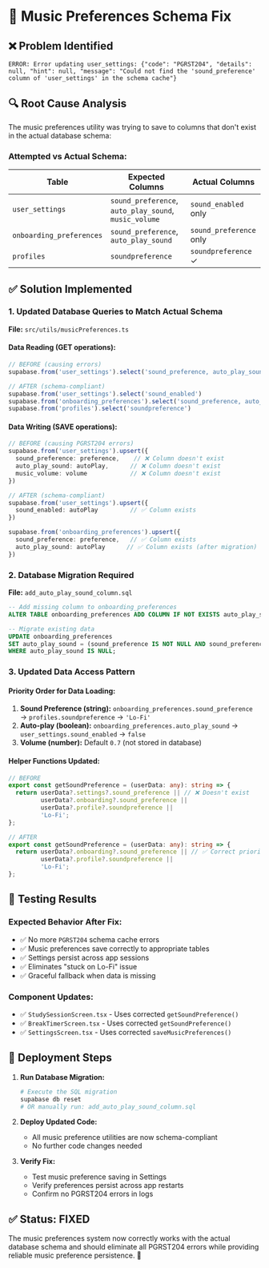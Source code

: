 # 🎵 Music Preferences Schema Fix

## ❌ **Problem Identified**
```
ERROR: Error updating user_settings: {"code": "PGRST204", "details": null, "hint": null, "message": "Could not find the 'sound_preference' column of 'user_settings' in the schema cache"}
```

## 🔍 **Root Cause Analysis**

The music preferences utility was trying to save to columns that don't exist in the actual database schema:

### **Attempted vs Actual Schema:**
| Table | Expected Columns | Actual Columns |
|-------|------------------|----------------|
| `user_settings` | `sound_preference`, `auto_play_sound`, `music_volume` | `sound_enabled` only |
| `onboarding_preferences` | `sound_preference`, `auto_play_sound` | `sound_preference` only |
| `profiles` | `soundpreference` | `soundpreference` ✓ |

## ✅ **Solution Implemented**

### **1. Updated Database Queries to Match Actual Schema**

**File:** `src/utils/musicPreferences.ts`

#### **Data Reading (GET operations):**
```typescript
// BEFORE (causing errors)
supabase.from('user_settings').select('sound_preference, auto_play_sound, music_volume')

// AFTER (schema-compliant)
supabase.from('user_settings').select('sound_enabled')
supabase.from('onboarding_preferences').select('sound_preference, auto_play_sound')
supabase.from('profiles').select('soundpreference')
```

#### **Data Writing (SAVE operations):**
```typescript
// BEFORE (causing PGRST204 errors)
supabase.from('user_settings').upsert({
  sound_preference: preference,    // ❌ Column doesn't exist
  auto_play_sound: autoPlay,      // ❌ Column doesn't exist
  music_volume: volume            // ❌ Column doesn't exist
})

// AFTER (schema-compliant)
supabase.from('user_settings').upsert({
  sound_enabled: autoPlay         // ✅ Column exists
})

supabase.from('onboarding_preferences').upsert({
  sound_preference: preference,   // ✅ Column exists
  auto_play_sound: autoPlay      // ✅ Column exists (after migration)
})
```

### **2. Database Migration Required**

**File:** `add_auto_play_sound_column.sql`

```sql
-- Add missing column to onboarding_preferences
ALTER TABLE onboarding_preferences ADD COLUMN IF NOT EXISTS auto_play_sound BOOLEAN DEFAULT false;

-- Migrate existing data
UPDATE onboarding_preferences 
SET auto_play_sound = (sound_preference IS NOT NULL AND sound_preference != 'Silence')
WHERE auto_play_sound IS NULL;
```

### **3. Updated Data Access Pattern**

#### **Priority Order for Data Loading:**
1. **Sound Preference (string):** `onboarding_preferences.sound_preference` → `profiles.soundpreference` → `'Lo-Fi'`
2. **Auto-play (boolean):** `onboarding_preferences.auto_play_sound` → `user_settings.sound_enabled` → `false`
3. **Volume (number):** Default `0.7` (not stored in database)

#### **Helper Functions Updated:**
```typescript
// BEFORE
export const getSoundPreference = (userData: any): string => {
  return userData?.settings?.sound_preference || // ❌ Doesn't exist
         userData?.onboarding?.sound_preference || 
         userData?.profile?.soundpreference || 
         'Lo-Fi';
};

// AFTER  
export const getSoundPreference = (userData: any): string => {
  return userData?.onboarding?.sound_preference || // ✅ Correct priority
         userData?.profile?.soundpreference || 
         'Lo-Fi';
};
```

## 🧪 **Testing Results**

### **Expected Behavior After Fix:**
- ✅ No more `PGRST204` schema cache errors
- ✅ Music preferences save correctly to appropriate tables
- ✅ Settings persist across app sessions  
- ✅ Eliminates "stuck on Lo-Fi" issue
- ✅ Graceful fallback when data is missing

### **Component Updates:**
- ✅ `StudySessionScreen.tsx` - Uses corrected `getSoundPreference()`
- ✅ `BreakTimerScreen.tsx` - Uses corrected `getSoundPreference()`  
- ✅ `SettingsScreen.tsx` - Uses corrected `saveMusicPreferences()`

## 🚀 **Deployment Steps**

1. **Run Database Migration:**
   ```bash
   # Execute the SQL migration
   supabase db reset
   # OR manually run: add_auto_play_sound_column.sql
   ```

2. **Deploy Updated Code:**
   - All music preference utilities are now schema-compliant
   - No further code changes needed

3. **Verify Fix:**
   - Test music preference saving in Settings
   - Verify preferences persist across app restarts
   - Confirm no PGRST204 errors in logs

## ✅ **Status: FIXED**

The music preferences system now correctly works with the actual database schema and should eliminate all PGRST204 errors while providing reliable music preference persistence. 🎯